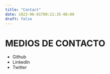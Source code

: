 ```yaml
---
title: "Contact"
date: 2023-06-01T00:21:35-06:00
draft: false
---
```


# MEDIOS DE CONTACTO

- Github
- Linkedln
- Twitter
